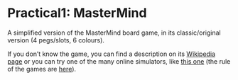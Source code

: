 # Practical1: MasterMind

A simplified version of the MasterMind board game, in its classic/original version (4 pegs/slots, 6 colours).

If you don’t know the game, you can find a description on its [Wikipedia page](https://en.wikipedia.org/wiki/Mastermind_(board_game)) or you can try one of the many online simulators, like [this one](https://www.webgamesonline.com/mastermind/index.php) (the rule of the games are [here](https://www.webgamesonline.com/mastermind/rules.php)).


